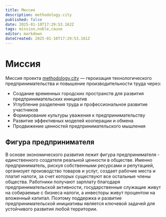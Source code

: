 ```yaml
---
title: Миссия
description: methodology.city
published: false
date: 2025-01-10T17:29:53.162Z
tags: mission,noble,cause
editor: markdown
dateCreated: 2025-01-10T17:29:53.161Z
---
```


# Миссия

Миссия проекта [methodology.city](https://methodology.city) — героизация технологического предпринимательства и повышение производительности труда через:

- Создание временных городских пространств для развития предпринимательских инициатив
- Углубление разделения труда и профессиональное развитие участников
- Формирование культуры уважения к предпринимательству
- Развитие эффективных моделей кооперации и обмена
- Продвижение ценностей предпринимательского мышления

## Фигура предпринимателя

В основе экономического развития лежит фигура предпринимателя - единственного создателя реальной ценности в обществе. Именно предприниматель, рискуя собственными ресурсами и репутацией, организует производство товаров и услуг, создает рабочие места и платит налоги, за счет которых существуют все остальные члены общества. Работники получают зарплату благодаря предпринимательской активности, государственные служащие живут на собираемые с бизнеса налоги, а инвесторы живут процентом на вложенный капитал. Поэтому поддержка и развитие предпринимательской инициативы является ключевой задачей для устойчивого развития любой территории.
